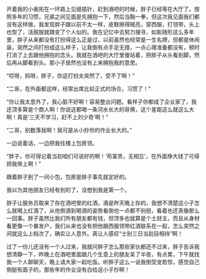 开着我的小奥拓在一环路上见缝插针，赶到酒吧的时候，胖子已经等在大厅了。按照多年的习惯，兄弟之间见面是先拥抱一下，然后当胸一拳。但这次我见面我们都没有这样做，我发现胖子跟以前不太一样，皮鞋擦得贼亮，穿西服，打领带，头上也型了，活脱脱就跟变了个人似的。我在记忆中去努力搜寻，如影随形这么多年里，胖子从来都没有打扮得这么正是过，以前虽然也经常是一生名牌，但都是休闲装，突然之间打扮成这么样子，让我倒有点手足无措，一点心理准备都没有，顿时打消了上去跟他拥抱的念头。我就在酒吧的大厅里傻站着，把胖子从头看到脚，然后再从脚看到头。那小子居然也没有上来拥抱我的意思。

“哎呀，妈呀，胖子，你这打扮太突然了，受不了啊！”

“二哥，在外面都这样，经常出席比较正式的场合，习惯了！”

“你让我太意外了，我心脏不好啊！容易整出问题。看样子你都成了企业家了，我还顶多算是个商人啊！你说这都喝一条河水长大的哥俩，这个差距这么就这么大啊！真是‘三天不学习，赶不上刘少奇’啊！”

“二哥，别数落我啊！我可是从小抄你的作业长大的。”

一边说着话，一边把我往楼上包房领。

“胖子，你可得记着当初咱们可说好的啊！‘苟富贵，无相忘’，在外面挣大钱了可得把我带上啊！”

跟着胖子到了一间小包，包房是胖子事先就定好的。

我以为其他朋友已经有到的了，没想到我是第一个。

胖子让服务员取来了存在酒吧里的红酒，酒是昨天晚上存的，我想不清楚这小子怎么就喝上红酒了，从他倒酒到喝酒的姿势看倒也一点都不别扭，看着也还真像那么一回事。胖子虽然比我们所有朋友都有钱，但顶多也就算是个土财主，而且从身材看更像一个暴发户，我们从来也没有把他跟西服领带红酒联系在一起，怎么突然之间就这么上档次了，确实让人意外。真让人感叹“士别三日当刮目相待”啊！

过了一份儿还没有一个人过来，我就问胖子怎么那些家伙都还不过来，胖子告诉我想清静一下，昨晚上在酒吧里面跟几个生意上的朋友呆了半夜，有点累，下午就找我一个人聊聊天，晚上请大家一起吃饭。听胖子这么一说我倒受宠若惊，感觉自己倒挺有面子的，那些年的作业没有白给这小子抄啊！
